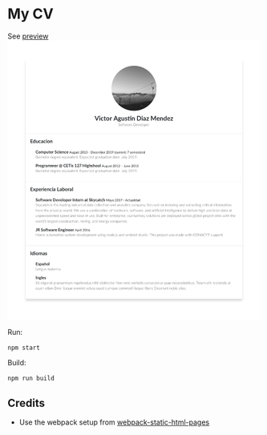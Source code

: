 
# My CV

See [preview](https://vicmars5.github.io/)
![Preview](docs/preview.png?raw=true "CV")

Run:
```
npm start
```

Build:
```
npm run build
```

## Credits
- Use the webpack setup from [webpack-static-html-pages](https://github.com/ivarprudnikov/webpack-static-html-pages)
